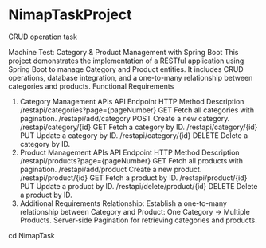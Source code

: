 # NimapTaskProject
  CRUD operation task

Machine Test: Category & Product Management with Spring Boot
This project demonstrates the implementation of a RESTful application using Spring Boot to manage Category and Product entities. It includes CRUD operations, database integration, and a one-to-many relationship between categories and products.
Functional Requirements
1. Category Management APIs
API Endpoint	HTTP Method	Description
/restapi/categories?page={pageNumber}	GET	Fetch all categories with pagination.
/restapi/add/category	POST	Create a new category.
/restapi/category/{id}	GET	Fetch a category by ID.
/restapi/category/{id}	PUT	Update a category by ID.
/restapi/category/{id}	DELETE	Delete a category by ID.
2. Product Management APIs
API Endpoint	HTTP Method	Description
/restapi/products?page={pageNumber}	GET	Fetch all products with pagination.
/restapi/add/product	Create a new product.
/restapi/product/{id}	GET	Fetch a product by ID.
/restapi/product/{id}	PUT	Update a product by ID.
/restapi/delete/product/{id}	DELETE	Delete a product by ID.
3. Additional Requirements
Relationship: Establish a one-to-many relationship between Category and Product:
One Category → Multiple Products.
Server-side Pagination for retrieving categories and products.

cd NimapTask
